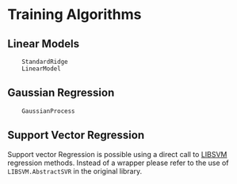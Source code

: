 # Training Algorithms

## Linear Models
```@docs
    StandardRidge
    LinearModel
```

## Gaussian Regression
```@docs
    GaussianProcess
```

## Support Vector Regression
Support vector Regression is possible using a direct call to [LIBSVM](https://github.com/JuliaML/LIBSVM.jl) regression methods. Instead of a wrapper please refer to the use of ```LIBSVM.AbstractSVR``` in the original library.
